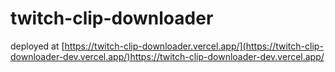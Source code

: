 # twitch-clip-downloader

deployed at 
[https://twitch-clip-downloader.vercel.app/](https://twitch-clip-downloader-dev.vercel.app/)https://twitch-clip-downloader-dev.vercel.app/
